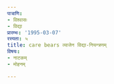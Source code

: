 ```yaml
---
पात्राणि:
- विश्वासः
- विद्या
प्रारम्भः: '1995-03-07'
रस्यता: ५
title: care bears व्याजेन विद्या-नियन्त्रणम्
विषयः:
- नाटकम्
- मोहनम्

---
```

